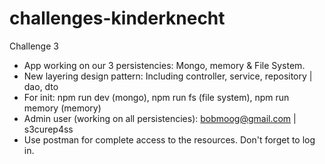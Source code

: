 # challenges-kinderknecht

Challenge 3
- App working on our 3 persistencies: Mongo, memory & File System.
- New layering design pattern: Including controller, service, repository | dao, dto
- For init: npm run dev (mongo), npm run fs (file system), npm run memory (memory)
- Admin user (working on all persistencies): bobmoog@gmail.com | s3curep4ss
- Use postman for complete access to the resources. Don't forget to log in.